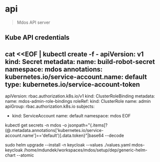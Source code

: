 # api

> Mdos API server

## Kube API credentials

cat <<EOF | kubectl create -f -
apiVersion: v1
kind: Secret
metadata:
  name: build-robot-secret
  namespace: mdos
  annotations:
    kubernetes.io/service-account.name: default
type: kubernetes.io/service-account-token
---
apiVersion: rbac.authorization.k8s.io/v1
kind: ClusterRoleBinding
metadata:
  name: mdos-admin-role-bindings
roleRef:
  kind: ClusterRole
  name: admin
  apiGroup: rbac.authorization.k8s.io
subjects:
- kind: ServiceAccount
  name: default
  namespace: mdos
EOF

kubectl get secrets -n mdos -o jsonpath="{.items[?(@.metadata.annotations['kubernetes\.io/service-account\.name']=='default')].data.token}"|base64 --decode




sudo helm upgrade --install -n keycloak --values ./values.yaml mdos-keycloak /home/mdundek/workspaces/mdos/setup/dep/generic-helm-chart --atomic



